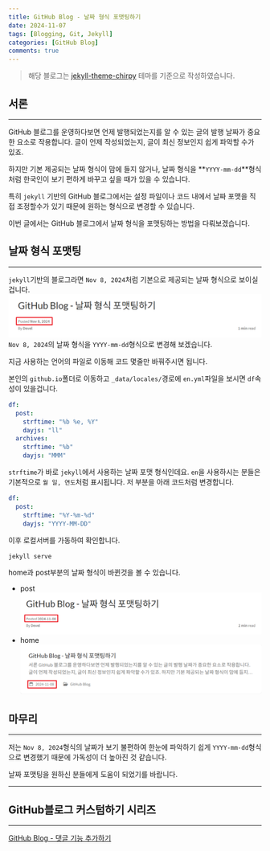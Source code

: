 ```yaml
---
title: GitHub Blog - 날짜 형식 포맷팅하기
date: 2024-11-07
tags: [Blogging, Git, Jekyll]
categories: [GitHub Blog]
comments: true
---
```


> 해당 블로그는 [jekyll-theme-chirpy](https://github.com/cotes2020/jekyll-theme-chirpy) 테마를 기준으로 작성하였습니다.

## 서론
---
GitHub 블로그를 운영하다보면 언제 발행되었는지를 알 수 있는 글의 발행 날짜가 중요한 요소로 작용합니다. 글이 언제 작성되었는지, 글이 최신 정보인지 쉽게 파악할 수가 있죠.

하지만 기본 제공되는 날짜 형식이 맘에 들지 않거나, 날짜 형식을 **`YYYY-mm-dd`**형식처럼 한국인이 보기 편하게 바꾸고 싶을 때가 있을 수 있습니다.

특히 `jekyll` 기반의 GitHub 블로그에서는 설정 파일이나 코드 내에서 날짜 포맷을 직접 조정할수가 있기 때문에 원하는 형식으로 변경할 수 있습니다.

이번 글에서는 GitHub 블로그에서 날짜 형식을 포맷팅하는 방법을 다뤄보겠습니다.

## 날짜 형식 포맷팅
---
`jekyll`기반의 블로그라면 `Nov 8, 2024`처럼 기본으로 제공되는 날짜 형식으로 보이실 겁니다.
![날짜포맷팅1](/assets/img/날짜포맷팅1.png)
`Nov 8, 2024`의 날짜 형식을 `YYYY-mm-dd`형식으로 변경해 보겠습니다.

지금 사용하는 언어의 파일로 이동해 코드 몇줄만 바꿔주시면 됩니다. 

본인의 `github.io`폴더로 이동하고 `_data/locales/`경로에 `en.yml`파일을 보시면 `df`속성이 있을겁니다.
```yaml
df:
  post:
    strftime: "%b %e, %Y"
    dayjs: "ll"
  archives:
    strftime: "%b"
    dayjs: "MMM"
```
`strftime`가 바로 `jekyll`에서 사용하는 날짜 포맷 형식인데요. `en`을 사용하시는 분들은 기본적으로 `월 일, 연도`처럼 표시됩니다. 저 부분을 아래 코드처럼 변경합니다.
```yaml
df:
  post:
    strftime: "%Y-%m-%d"
    dayjs: "YYYY-MM-DD"
```
이후 로컬서버를 가동하여 확인합니다.
```shell
jekyll serve
```

home과 post부분의 날짜 형식이 바뀐것을 볼 수 있습니다.
- post
![날짜포맷팅2](/assets/img/날짜포맷팅2.png)
- home
![날짜포맷팅3](/assets/img/날짜포맷팅3.png)

## 마무리
---
저는 `Nov 8, 2024`형식의 날짜가 보기 불편하여 한눈에 파악하기 쉽게 `YYYY-mm-dd`형식으로 변경했기 때문에 가독성이 더 높아진 것 같습니다. 

날짜 포맷팅을 원하신 분들에게 도움이 되었기를 바랍니다.

---

## GitHub블로그 커스텀하기 시리즈
---
[GitHub Blog - 댓글 기능 추가하기](https://gnlwo021.github.io/posts/%EB%8C%93%EA%B8%80_%EA%B8%B0%EB%8A%A5_%EC%B6%94%EA%B0%80/)